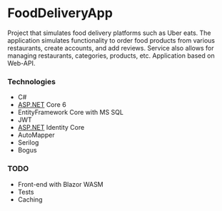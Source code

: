 # FoodDeliveryApp

Project that simulates food delivery platforms such as Uber eats. The application simulates functionality to order food products from various restaurants, create accounts, and add reviews. Service also allows for managing restaurants, categories, products, etc. Application based on Web-API.

### Technologies

- C#
- [ASP.NET](http://ASP.NET) Core 6
- EntityFramework Core with MS SQL
- JWT
- [ASP.NET](http://ASP.NET) Identity Core
- AutoMapper
- Serilog
- Bogus

### TODO

- Front-end with Blazor WASM
- Tests
- Caching

